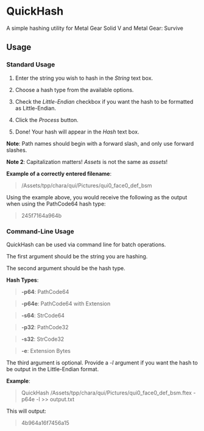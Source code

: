 # QuickHash
A simple hashing utility for Metal Gear Solid V and Metal Gear: Survive

## Usage
### Standard Usage
1. Enter the string you wish to hash in the *String* text box.

2. Choose a hash type from the available options.

3. Check the *Little-Endian* checkbox if you want the hash to be formatted as Little-Endian.

4. Click the *Process* button.

5. Done! Your hash will appear in the *Hash* text box.

**Note**: Path names should begin with a forward slash, and only use forward slashes.

**Note 2**: Capitalization matters! *Assets* is not the same as *assets*!

**Example of a correctly entered filename**:

>/Assets/tpp/chara/qui/Pictures/qui0_face0_def_bsm

Using the example above, you would receive the following as the output when using the PathCode64 hash type:

>245f7164a964b

### Command-Line Usage
QuickHash can be used via command line for batch operations.

The first argument should be the string you are hashing.

The second argument should be the hash type.

**Hash Types**:

>**-p64**: PathCode64

>**-p64e**: PathCode64 with Extension

>**-s64**: StrCode64

>**-p32**: PathCode32

>**-s32**: StrCode32

>**-e**: Extension Bytes

The third argument is optional. Provide a *-l* argument if you want the hash to be output in the Little-Endian format.

**Example**:

> QuickHash /Assets/tpp/chara/qui/Pictures/qui0_face0_def_bsm.ftex -p64e -l >> output.txt

This will output:

> 4b964a16f7456a15
